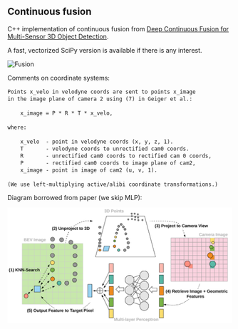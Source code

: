 ## Continuous fusion

C++ implementation of continuous fusion from [Deep Continuous Fusion for Multi-Sensor 3D Object Detection](http://openaccess.thecvf.com/content_ECCV_2018/papers/Ming_Liang_Deep_Continuous_Fusion_ECCV_2018_paper.pdf).

A fast, vectorized SciPy version is available if there is any interest.

![Fusion](/images/demo.gif)

Comments on coordinate systems:

    Points x_velo in velodyne coords are sent to points x_image
    in the image plane of camera 2 using (7) in Geiger et al.:

        x_image = P * R * T * x_velo,

    where:

        x_velo  - point in velodyne coords (x, y, z, 1).
        T       - velodyne coords to unrectified cam0 coords.
        R       - unrectified cam0 coords to rectified cam 0 coords,
        P       - rectified cam0 coords to image plane of cam2,
        x_image - point in image of cam2 (u, v, 1).

    (We use left-multiplying active/alibi coordinate transformations.)

Diagram borrowed from paper (we skip MLP):

![Fusion](/images/fusion.png)
